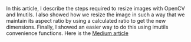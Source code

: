 In this article, I describe the steps required to resize images with OpenCV and Imutils. I also showed how we resize the image in such a way that we maintain its aspect ratio by using a calculated ratio to get the new dimensions. Finally, I showed an easier way to do this using imutils convenience functions.
Here is the [Medium article](https://samuel-ozechi.medium.com/resizing-images-with-opencv-and-imutils-75e61643c2c3)
